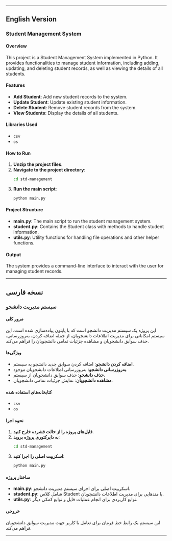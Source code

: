 
---

## English Version

### Student Management System

#### Overview
This project is a Student Management System implemented in Python. It provides functionalities to manage student information, including adding, updating, and deleting student records, as well as viewing the details of all students.

#### Features
- **Add Student**: Add new student records to the system.
- **Update Student**: Update existing student information.
- **Delete Student**: Remove student records from the system.
- **View Students**: Display the details of all students.

#### Libraries Used
- `csv`
- `os`

#### How to Run
1. **Unzip the project files**.
2. **Navigate to the project directory**:
    ```bash
    cd std-management
    ```
3. **Run the main script**:
    ```bash
    python main.py
    ```

#### Project Structure
- **main.py**: The main script to run the student management system.
- **student.py**: Contains the Student class with methods to handle student information.
- **utils.py**: Utility functions for handling file operations and other helper functions.

#### Output
The system provides a command-line interface to interact with the user for managing student records.

---

## نسخه فارسی

### سیستم مدیریت دانشجو

#### مرور کلی
این پروژه یک سیستم مدیریت دانشجو است که با پایتون پیاده‌سازی شده است. این سیستم امکاناتی برای مدیریت اطلاعات دانشجویان، از جمله اضافه کردن، به‌روزرسانی، حذف سوابق دانشجویان و مشاهده جزئیات تمامی دانشجویان را فراهم می‌کند.

#### ویژگی‌ها
- **اضافه کردن دانشجو**: اضافه کردن سوابق جدید دانشجو به سیستم.
- **به‌روزرسانی دانشجو**: به‌روزرسانی اطلاعات دانشجویان موجود.
- **حذف دانشجو**: حذف سوابق دانشجویان از سیستم.
- **مشاهده دانشجویان**: نمایش جزئیات تمامی دانشجویان.

#### کتابخانه‌های استفاده شده
- `csv`
- `os`

#### نحوه اجرا
1. **فایل‌های پروژه را از حالت فشرده خارج کنید**.
2. **به دایرکتوری پروژه بروید**:
    ```bash
    cd std-management
    ```
3. **اسکریپت اصلی را اجرا کنید**:
    ```bash
    python main.py
    ```

#### ساختار پروژه
- **main.py**: اسکریپت اصلی برای اجرای سیستم مدیریت دانشجو.
- **student.py**: شامل کلاس Student با متدهایی برای مدیریت اطلاعات دانشجویان.
- **utils.py**: توابع کاربردی برای انجام عملیات فایل و توابع کمکی دیگر.

#### خروجی
این سیستم یک رابط خط فرمان برای تعامل با کاربر جهت مدیریت سوابق دانشجویان فراهم می‌کند.

---
